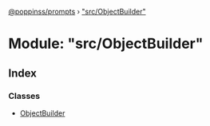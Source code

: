 [@poppinss/prompts](../README.md) › ["src/ObjectBuilder"](_src_objectbuilder_.md)

# Module: "src/ObjectBuilder"

## Index

### Classes

* [ObjectBuilder](../classes/_src_objectbuilder_.objectbuilder.md)
